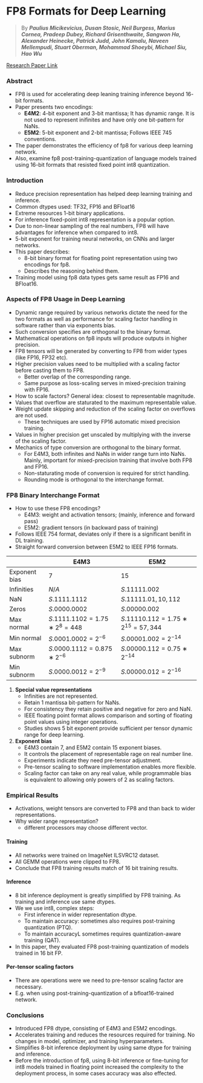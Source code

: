 # FP8 Formats for Deep Learning

> By ***Paulius Micikevicius, Dusan Stosic, Neil Burgess,
Marius Cornea, Pradeep Dubey, Richard Grisenthwaite, Sangwon Ha,
Alexander Heinecke, Patrick Judd, John Kamalu, Naveen Mellempudi,
Stuart Oberman, Mohammad Shoeybi, Michael Siu, Hao Wu***

[Research Paper Link](https://arxiv.org/abs/2209.05433)

### Abstract
- FP8 is used for accelerating deep leaning training inference beyond $16$-bit formats.
- Paper presents two encodings:
    - **E4M2**: $4$-bit exponent and $3$-bit mantissa; It has dynamic range. It is not used to represent inifinites and have only one bit-pattern for NaNs.
    - **E5M2**: $5$-bit exponent and $2$-bit mantissa; Follows IEEE $745$ conventions.
- The paper demonstrates the efficiency of fp8 for various deep learning network.
- Also, examine fp8 post-training-quantization of language models trained using $16$-bit formats that resisted fixed point int8 quantization.

### Introduction
- Reduce precision representation has helped deep learning training and inference.
- Common dtypes used: TF32, FP16 and BFloat16
- Extreme resources $1$-bit binary applications.
- For inference fixed-point int8 representation is a popular option.
- Due to non-linear sampling of the real numbers, FP8 will have advantages for inference when compared to int8.
- $5$-bit exponent for training neural networks, on CNNs and larger networks.
- This paper describes:
    - $8$-bit binary format for floating point representation using two encodings for fp8.
    - Describes the reasoning behind them.
- Training model using fp8 data types gets same result as FP16 and BFloat16.

### Aspects of FP8 Usage in Deep Learning
- Dynamic range required by various networks dictate the need for the two formats as well as performance for scaling factor handling in software rather than via exponents bias.
- Such conversion specifies are orthogonal to the binary format.
- Mathematical operations on fp8 inputs will produce outputs in higher precision.
- FP8 tensors will be generated by converting to FP8 from wider types (like FP16, FP32 etc).
- Higher precision values need to be multiplied with a scaling factor before casting them to FP8.
    - Better overlap of the corresponding range.
    - Same purpose as loss-scaling serves in mixed-precision training with FP16.
- How to scale factors? General idea: closest to representable magnitude.
- Values that overflow are staturated to the maximum representable value.
- Weight update skipping and reduction of the scaling factor on overflows are not used.
    - These techniques are used by FP16 automatic mixed precision training.
- Values in higher precision get unscaled by multiplying with the inverse of the scaling factor.
- Mechanics of type conversion are orthogonal to the binary format.
    - For E4M3, both infinites and NaNs in wider range turn into NaNs. Mainly, important for mixed-precision training that involve both FP8 and FP16.
    - Non-staturating mode of conversion is required for strict handling.
    - Rounding mode is orthogonal to the interchange format.

### FP8 Binary Interchange Format
- How to use these FP8 encodings?
    - E4M3: weight and activation tensors; (mainly, inference and forward pass)
    - E5M2: gradient tensors (in backward pass of training)
- Follows IEEE $754$ format, deviates only if there is a significant benifit in DL training.
- Straight forward conversion between E5M2 to IEEE FP16 formats.

<div align="center">

|            | E4M3               | E5M2              |
|------------|---------------------|-------------------|
| Exponent bias | $7$                 | $15$                |
| Infinities   | $N/A$               | $S.11111.002$       |
| NaN          | $S.1111.1112$       | $S.11111.{01, 10, 11}2$ |
| Zeros        | $S.0000.0002$        | $S.00000.002$       |
| Max normal   | $S.1111.1102 = 1.75 ∗ 2^8 = 448$ | $S.11110.112 = 1.75 ∗ 2^15 = 57,344$ |
| Min normal   | $S.0001.0002 = 2^{-6}$ | $S.00001.002 = 2^{-14}$ |
| Max subnorm  | $S.0000.1112 = 0.875 ∗ 2^{-6}$ | $S.00000.112 = 0.75 ∗ 2^{-14}$ |
| Min subnorm  | $S.0000.0012 = 2^{-9}$ | $S.00000.012 = 2^{-16}$ |

</div>

1. **Special value representations**
    - Infinities are not represented.
    - Retain $1$ mantissa bit-pattern for NaNs.
    - For consistency they retain positive and negative for zero and NaN.
    - IEEE floating point format allows comparison and sorting of floating point values using integer operations.
    - Studies shows $5$ bit exponent provide sufficient per tensor dynamic range for deep learning.
2. **Exponent bias**
    - E4M3 contain $7$, and E5M2 contain $15$ exponent biases.
    - It controls the placement of representable rage on real number line.
    - Experiments indicate they need pre-tensor adjustment.
    - Pre-tensor scaling to software implementation enables more flexible.
    - Scaling factor can take on any real value, while programmable bias is equivalent to allowing only powers of $2$ as scaling factors.

### Empirical Results
- Activations, weight tensors are converted to FP8 and than back to wider representations.
- Why wider range representation?
    - different processors may choose different vector.

#### Training
- All networks were trained on ImageNet ILSVRC12 dataset.
- All GEMM operations were clipped to FP8.
- Conclude that FP8 training results match of $16$ bit training results.

#### Inference
- $8$ bit inference deployment is greatly simplified by FP8 training. As training and inference use same dtypes.
- We we use int8, complex steps:
    - First inference in wider representation dtype.
    - To maintain accuracy: sometimes also requires post-training quantization (PTQ).
    - To maintain accuracyL sometimes requires quantization-aware training (QAT).
- In this paper, they evaluated FP8 post-training quantization of models trained in $16$ bit FP.

#### Per-tensor scaling factors
- There are operations were we need to pre-tensor scaling factor are necessary.
- E.g. when using post-training-quantization of a bfloat16-trained network.

### Conclusions
- Introduced FP8 dtype, consisting of E4M3 and E5M2 encodings.
- Accelerates training and reduces the resources required for training. No changes in model, optimizer, and training hyperparameters.
- Simplifies $8$-bit inference deployment by using same dtype for training and inference.
- Before the introduction of fp8, using $8$-bit inference or fine-tuning for int8 models trained in floating point increased the complexity to the deployment process, in some cases accuracy was also effected.
